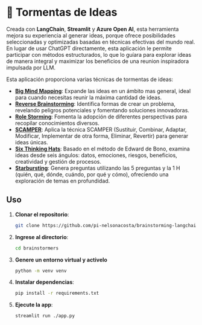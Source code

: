 # 🧠 Tormentas de Ideas

Creada con **LangChain**, **Streamlit** y **Azure Open AI**, esta herramienta mejora su experiencia al generar ideas, porque ofrece posibilidades seleccionadas y optimizadas basadas en técnicas efectivas del mundo real. En lugar de usar ChatGPT directamente, esta aplicación le permite participar con métodos estructurados, lo que lo guíara para explorar ideas de manera integral y maximizar los beneficios de una reunion inspiradora impulsada por LLM.

Esta aplicación proporciona varias técnicas de tormentas de ideas:
- **[Big Mind Mapping](https://arxiv.org/abs/2310.19275)**: Expande las ideas en un ámbito mas general, ideal para cuando necesitas reunir la máxima cantidad de ideas.
- **[Reverse Brainstorming](https://info.orchidea.dev/innovation-blog/guide-to-ai-powered-brainstorming-sessions)**: Identifica formas de crear un problema, revelando peligros potenciales y fomentando soluciones innovadoras.
- **[Role Storming](https://www.psychologytoday.com/us/blog/the-digital-self/202403/how-ai-can-transform-brainstorming)**: Fomenta la adopción de diferentes perspectivas para recopilar conocimientos diversos.
- **[SCAMPER](https://www.interaction-design.org/literature/article/learn-how-to-use-the-best-ideation-methods-scamper)**: Aplica la técnica SCAMPER (Sustituir, Combinar, Adaptar, Modificar, Implementar de otra forma, Eliminar, Revertir) para generar ideas únicas.
- **[Six Thinking Hats](https://www.groupmap.com/portfolio/six-thinking-hats)**: Basado en el método de Edward de Bono, examina ideas desde seis ángulos: datos, emociones, riesgos, beneficios, creatividad y gestión de procesos.
- **[Starbursting](https://lucidspark.com/blog/how-to-use-starbursting-for-brainstorming)**: Genera preguntas utilizando las 5 preguntas y la 1 H (quién, qué, dónde, cuándo, por qué y cómo), ofreciendo una exploración de temas en profundidad.

## Uso

1. **Clonar el repositorio**:
   ```bash
   git clone https://github.com/pi-nelsonacosta/brainstorming-langchain-az-streamlit.git
   ```
2. **Ingrese al directorio**:
   ```bash
   cd brainstormers
   ```
3. **Genere un entorno virtual y activelo**
   ```bash
   python -m venv venv 
   ```
4. **Instalar dependencias**:
   ```bash
   pip install -r requirements.txt
   ```   
5. **Ejecute la app**:
   ```bash
   streamlit run ./app.py
   ```

